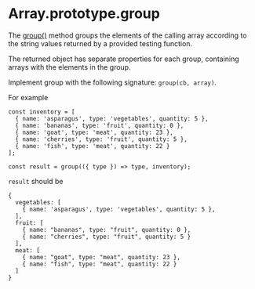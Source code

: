 # Array.prototype.group

The [group()](https://developer.mozilla.org/en-US/docs/Web/JavaScript/Reference/Global_Objects/Array/group) method groups the elements of the calling array according to the string values returned by a provided testing function.

The returned object has separate properties for each group, containing arrays with the elements in the group.

Implement group with the following signature: `group(cb, array)`.

For example

```
const inventory = [
  { name: 'asparagus', type: 'vegetables', quantity: 5 },
  { name: 'bananas', type: 'fruit', quantity: 0 },
  { name: 'goat', type: 'meat', quantity: 23 },
  { name: 'cherries', type: 'fruit', quantity: 5 },
  { name: 'fish', type: 'meat', quantity: 22 }
];

```

`const result = group(({ type }) => type, inventory);`

`result` should be

```
{
  vegetables: [
    { name: 'asparagus', type: 'vegetables', quantity: 5 },
  ],
  fruit: [
    { name: "bananas", type: "fruit", quantity: 0 },
    { name: "cherries", type: "fruit", quantity: 5 }
  ],
  meat: [
    { name: "goat", type: "meat", quantity: 23 },
    { name: "fish", type: "meat", quantity: 22 }
  ]
}
```

